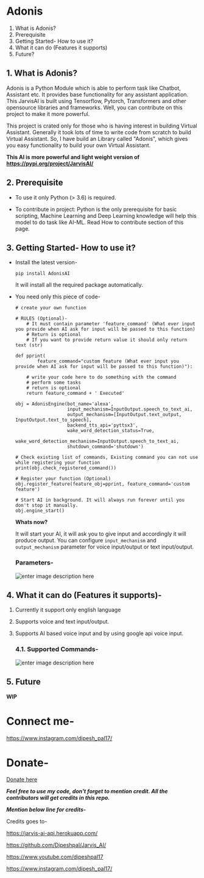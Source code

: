 # Adonis

1. What is Adonis?
2.  Prerequisite
3.  Getting Started- How to use it?
4. What it can do (Features it supports)
5.  Future?

## 1. What is Adonis?

Adonis is a Python Module which is able to perform task like Chatbot, Assistant etc. It provides base functionality for any assistant application. This JarvisAI is built using Tensorflow, Pytorch, Transformers and other opensource libraries and frameworks. Well, you can contribute on this project to make it more powerful.

This project is crated only for those who is having interest in building Virtual Assistant. Generally it took lots of time to write code from scratch to build Virtual Assistant. So, I have build an Library called "Adonis", which gives you easy functionality to build your own Virtual Assistant.

**This AI is more powerful and light weight version of https://pypi.org/project/JarvisAI/**

## 2.  Prerequisite

-   To use it only Python (> 3.6) is required.

-   To contribute in project: Python is the only prerequisite for basic scripting, Machine Learning and Deep Learning knowledge will help this model to do task like AI-ML. Read How to contribute section of this page.

## 3.  Getting Started- How to use it?

- Install the latest version-

	`pip install AdonisAI`

	It will install all the required package automatically.

- You need only this piece of code-
	```
	# create your own function
	
	# RULES (Optional)-
		# It must contain parameter 'feature_command' (What ever input you provide when AI ask for input will be passed to this function)
		# Return is optional
		# If you want to provide return value it should only return text (str)
	
	def pprint(  
	        feature_command="custom feature (What ever input you provide when AI ask for input will be passed to this function)"):  
	 
	    # write your code here to do something with the command  
	    # perform some tasks 
	    # return is optional  
	    return feature_command + ' Executed'  
	  
	obj = AdonisEngine(bot_name='alexa',  
					   input_mechanism=InputOutput.speech_to_text_ai,  
					   output_mechanism=[InputOutput.text_output, InputOutput.text_to_speech],  
					   backend_tts_api='pyttsx3',  
					   wake_word_detection_status=True,  
					   wake_word_detection_mechanism=InputOutput.speech_to_text_ai,  
					   shutdown_command='shutdown')  
	
	# Check existing list of commands, Existing command you can not use while registering your function
	print(obj.check_registered_command())  
	
	# Register your function (Optional)
	obj.register_feature(feature_obj=pprint, feature_command='custom feature')  
	
	# Start AI in background. It will always run forever until you don't stop it manually.
	obj.engine_start()
	```

	**Whats now?**

	It will start your AI, it will ask you to give input and accordingly it will produce output.
	You can configure `input_mechanism` and `output_mechanism` parameter for voice input/output or text input/output.

	### Parameters-
	
	![enter image description here](https://i.ibb.co/jT3K3H7/raycast-untitled.png)

## 4.  What it can do (Features it supports)-

1. Currently it support only english language
2. Supports voice and text input/output.
3. Supports AI based voice input and by using google api voice input.


	### 4.1. Supported Commands-

	![enter image description here](https://i.ibb.co/2kPzTLv/raycast-untitled-3.png)


## 5. Future

**WIP**

# Connect me-

https://www.instagram.com/dipesh_pal17/


# Donate-

[Donate here ](https://www.buymeacoffee.com/dipeshpal)

**_Feel free to use my code, don't forget to mention credit. All the contributors will get credits in this repo._**

**_Mention below line for credits-_**  


Credits goes to-

https://jarvis-ai-api.herokuapp.com/

https://github.com/Dipeshpal/Jarvis_AI/

https://www.youtube.com/dipeshpal17

https://www.instagram.com/dipesh_pal17/
